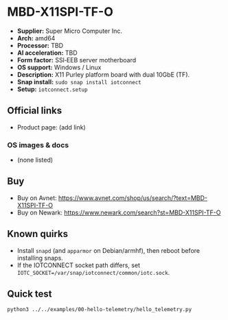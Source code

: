 # MBD-X11SPI-TF-O

- **Supplier:** Super Micro Computer  Inc.
- **Arch:** amd64
- **Processor:** TBD
- **AI acceleration:** TBD
- **Form factor:** SSI‑EEB server motherboard
- **OS support:** Windows / Linux
- **Description:** X11 Purley platform board with dual 10GbE (TF).
- **Snap install:** `sudo snap install iotconnect`
- **Setup:** `iotconnect.setup`

## Official links
- Product page: (add link)

### OS images & docs
- (none listed)

## Buy
- Buy on Avnet: https://www.avnet.com/shop/us/search/?text=MBD-X11SPI-TF-O
- Buy on Newark: https://www.newark.com/search?st=MBD-X11SPI-TF-O

## Known quirks
- Install `snapd` (and `apparmor` on Debian/armhf), then reboot before installing snaps.
- If the IOTCONNECT socket path differs, set `IOTC_SOCKET=/var/snap/iotconnect/common/iotc.sock`.

## Quick test
```bash
python3 ../../examples/00-hello-telemetry/hello_telemetry.py
```
